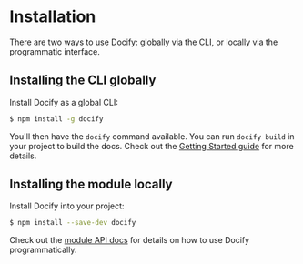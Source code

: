 # Installation

There are two ways to use Docify: globally via the CLI, or locally via the programmatic interface.

## Installing the CLI globally

Install Docify as a global CLI:

```sh
$ npm install -g docify
```

You'll then have the `docify` command available. You can run `docify build` in your project to build the docs. Check out the [Getting Started guide](getting-started) for more details.

## Installing the module locally

Install Docify into your project:

```sh
$ npm install --save-dev docify
```

Check out the [module API docs](api/lib/build.js) for details on how to use Docify programmatically.
